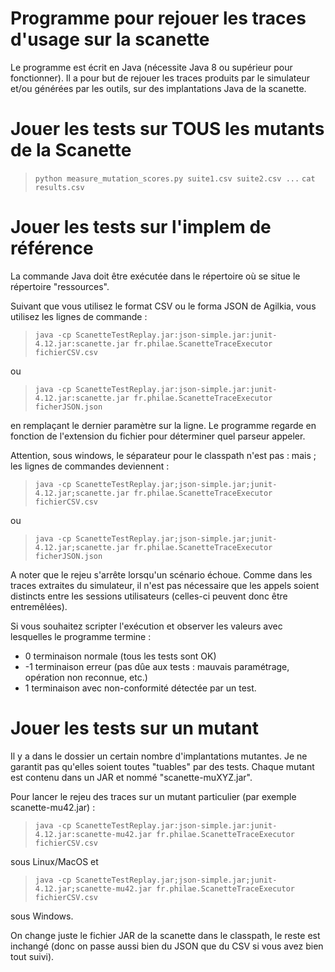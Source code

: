 Programme pour rejouer les traces d'usage sur la scanette 
=========================================================

Le programme est écrit en Java (nécessite Java 8 ou supérieur pour fonctionner). Il a pour but de rejouer les traces produits par le simulateur et/ou générées par les outils, sur des implantations Java de la scanette. 

# Jouer les tests sur TOUS les mutants de la Scanette

> `python measure_mutation_scores.py suite1.csv suite2.csv ...`
> `cat results.csv`


# Jouer les tests sur l'implem de référence

La commande Java doit être exécutée dans le répertoire où se situe le répertoire "ressources".

Suivant que vous utilisez le format CSV ou le forma JSON de Agilkia, vous utilisez les lignes de commande :

> `java -cp ScanetteTestReplay.jar:json-simple.jar:junit-4.12.jar:scanette.jar fr.philae.ScanetteTraceExecutor fichierCSV.csv`

ou 

> `java -cp ScanetteTestReplay.jar:json-simple.jar:junit-4.12.jar:scanette.jar fr.philae.ScanetteTraceExecutor ficherJSON.json`

en remplaçant le dernier paramètre sur la ligne. Le programme regarde en fonction de l'extension du fichier pour déterminer quel parseur appeler. 

Attention, sous windows, le séparateur pour le classpath n'est pas : mais ; les lignes de commandes deviennent : 

> `java -cp ScanetteTestReplay.jar;json-simple.jar;junit-4.12.jar;scanette.jar fr.philae.ScanetteTraceExecutor fichierCSV.csv`

ou 

> `java -cp ScanetteTestReplay.jar;json-simple.jar;junit-4.12.jar;scanette.jar fr.philae.ScanetteTraceExecutor ficherJSON.json`


A noter que le rejeu s'arrête lorsqu'un scénario échoue. Comme dans les traces extraites du simulateur, il n'est pas nécessaire que les appels soient distincts entre les sessions utilisateurs (celles-ci peuvent donc être entremêlées). 

Si vous souhaitez scripter l'exécution et observer les valeurs avec lesquelles le programme termine : 
- 0 terminaison normale (tous les tests sont OK)
- -1 terminaison erreur (pas dûe aux tests : mauvais paramétrage, opération non reconnue, etc.)
- 1 terminaison avec non-conformité détectée par un test. 


# Jouer les tests sur un mutant 

Il y a dans le dossier un certain nombre d'implantations mutantes. Je ne garantit pas qu'elles soient toutes "tuables" par des tests. Chaque mutant est contenu dans un JAR et nommé "scanette-muXYZ.jar".

Pour lancer le rejeu des traces sur un mutant particulier (par exemple scanette-mu42.jar) : 

> `java -cp ScanetteTestReplay.jar:json-simple.jar:junit-4.12.jar:scanette-mu42.jar fr.philae.ScanetteTraceExecutor fichierCSV.csv`

sous Linux/MacOS et 

> `java -cp ScanetteTestReplay.jar;json-simple.jar;junit-4.12.jar;scanette-mu42.jar fr.philae.ScanetteTraceExecutor fichierCSV.csv`

sous Windows. 

On change juste le fichier JAR de la scanette dans le classpath, le reste est inchangé (donc on passe aussi bien du JSON que du CSV si vous avez bien tout suivi).
